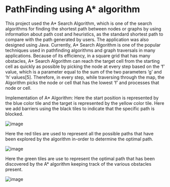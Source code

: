 # PathFinding using A* algorithm
This project used the A* Search Algorithm, which is one of the search algorithms for finding the shortest path between nodes or graphs by using information about path cost and heuristics, as the standard shortest path to compare with the path generated by users. The application was also designed using Java. Currently, A* Search Algorithm is one of the popular techniques used in pathfinding algorithms and graph traversals in many applications. Because of its efficiency, in a square grid that has many obstacles, A* Search Algorithm can reach the target cell from the starting cell as quickly as possible by picking the node at every step based on the ‘f’ value, which is a parameter equal to the sum of the two parameters ‘g’ and ‘h’ values[5]. Therefore, in every step, while traversing through the map, the Algorithm picks the node or cell that has the lowest ‘f’ and processes that node or cell.

Implementation of A* Algorithm:
Here the start position is represented by the blue color tile and the target is represented by the yellow color tile. Here we add barriers using the black tiles to indicate that the specific path is blocked.

![image](https://github.com/sammmy047/PathFinding/assets/76446088/4f1e62c0-eb47-4c63-905a-0363f3a00a65)


Here the red tiles are used to represent all the possible paths that have been explored by the algorithm in-order to determine the optimal path.

![image](https://github.com/sammmy047/PathFinding/assets/76446088/1cfe79b4-90f5-4a07-ac8c-5f4c4cd7fd9a)


Here the green tiles are use to represent the optimal path that has been discovered by the A* algorithm keeping track of the various obstacles present.

![image](https://github.com/sammmy047/PathFinding/assets/76446088/9aceeae3-d34e-4418-a613-1732c4e8a932)
